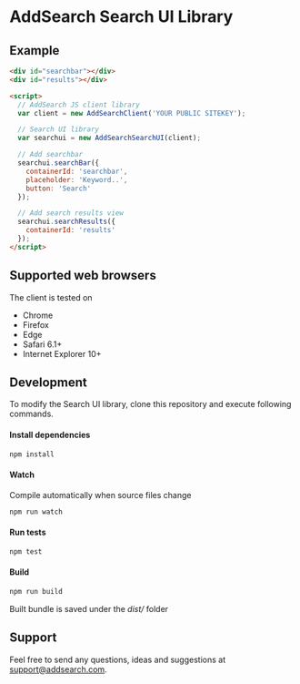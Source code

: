 # AddSearch Search UI Library

## Example
```html
<div id="searchbar"></div>
<div id="results"></div>

<script>
  // AddSearch JS client library
  var client = new AddSearchClient('YOUR PUBLIC SITEKEY');

  // Search UI library
  var searchui = new AddSearchSearchUI(client);

  // Add searchbar
  searchui.searchBar({
    containerId: 'searchbar',
    placeholder: 'Keyword..',
    button: 'Search'
  });

  // Add search results view
  searchui.searchResults({
    containerId: 'results'
  });
</script>
```

## Supported web browsers
The client is tested on
- Chrome
- Firefox
- Edge
- Safari 6.1+
- Internet Explorer 10+

## Development
To modify the Search UI library, clone this repository and execute following commands.
#### Install dependencies
```sh
npm install
```

#### Watch
Compile automatically when source files change
```sh
npm run watch
```

#### Run tests
```sh
npm test
```

#### Build
```sh
npm run build
```

Built bundle is saved under the *dist/* folder

## Support

Feel free to send any questions, ideas and suggestions at [support@addsearch.com](support@addsearch.com).